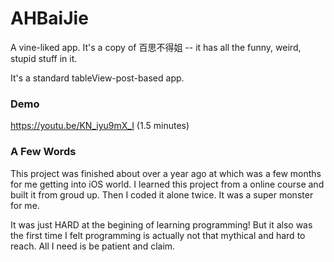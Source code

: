 # AHBaiJie
A vine-liked app. It's a copy of 百思不得姐 -- it has all the funny, weird, stupid stuff in it.

It's a standard tableView-post-based app.

### Demo
https://youtu.be/KN_iyu9mX_I (1.5 minutes)

### A Few Words
This project was finished about over a year ago at which was a few months for me getting into iOS world.
I learned this project from a online course and built it from groud up. Then I coded it alone twice. It was a super monster for me.

It was just HARD at the begining of learning programming! 
But it also was the first time I felt programming is actually not that mythical and hard to reach.
All I need is be patient and claim.


